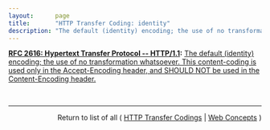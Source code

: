 ```yaml
---
layout:      page
title:       "HTTP Transfer Coding: identity"
description: "The default (identity) encoding; the use of no transformation whatsoever. This content-coding is used only in the Accept-Encoding header, and SHOULD NOT be used in the Content-Encoding header."
---
```


**[RFC 2616: Hypertext Transfer Protocol -- HTTP/1.1](/specs/IETF/RFC/2616 "The Hypertext Transfer Protocol (HTTP) is an application-level protocol for distributed, collaborative, hypermedia information systems. It is a generic, stateless, protocol which can be used for many tasks beyond its use for hypertext, such as name servers and distributed object management systems, through extension of its request methods, error codes and headers. A feature of HTTP is the typing and negotiation of data representation, allowing systems to be built independently of the data being transferred. HTTP has been in use by the World-Wide Web global information initiative since 1990. This specification defines the protocol referred to as &#34;HTTP/1.1&#34;, and is an update to RFC 2068."):** [The default (identity) encoding; the use of no transformation whatsoever. This content-coding is used only in the Accept-Encoding header, and SHOULD NOT be used in the Content-Encoding header.](http://tools.ietf.org/html/rfc2616#section-3.6 "Read documentation for HTTP Transfer Coding &#34;identity&#34;")

<br/>
<hr/>

<p style="text-align: right">Return to list of all ( <a href="../http-transfer-codings">HTTP Transfer Codings</a> | <a href="../">Web Concepts</a> )</p>